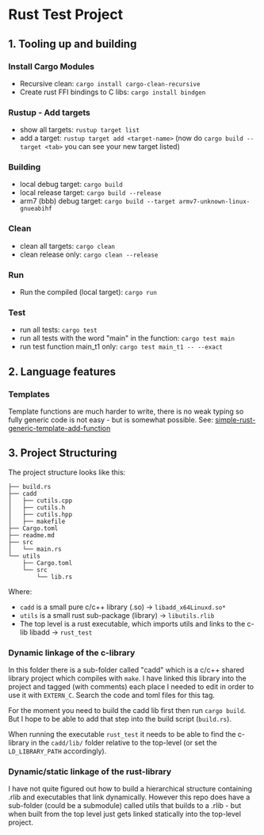 # Rust Test Project

## 1. Tooling up and building

### Install Cargo Modules

- Recursive clean: `cargo install cargo-clean-recursive`
- Create rust FFI bindings to C libs: `cargo install bindgen`

### Rustup - Add targets

- show all targets: `rustup target list`
- add a target: `rustup target add <target-name>` (now do `cargo build --target <tab>` you can see your new target listed)

### Building

- local debug target: `cargo build`
- local release target: `cargo build --release`
- arm7 (bbb) debug target: `cargo build --target armv7-unknown-linux-gnueabihf`

### Clean

- clean all targets: `cargo clean`
- clean release only: `cargo clean --release`

### Run

- Run the compiled (local target): `cargo run`

### Test

- run all tests: `cargo test`
- run all tests with the word "main" in the function: `cargo test main`
- run test function main_t1 only: `cargo test main_t1 -- --exact`

## 2. Language features

### Templates

Template functions are much harder to write, there is no weak typing so fully generic code is not easy - but is somewhat possible.
See: [simple-rust-generic-template-add-function](https://stackoverflow.com/questions/63748118/simple-rust-generic-template-add-function)

## 3. Project Structuring

The project structure looks like this:

```shell
├── build.rs
├── cadd
│   ├── cutils.cpp
│   ├── cutils.h
│   ├── cutils.hpp
│   ├── makefile
├── Cargo.toml
├── readme.md
├── src
│   └── main.rs
└── utils
    ├── Cargo.toml
    └── src
        └── lib.rs
```

Where:

- `cadd` is a small pure c/c++ library (.so) -> `libadd_x64Linuxd.so*`
- `utils` is a small rust sub-package (library) -> `libutils.rlib`
- The top level is a rust executable, which imports utils and links to the c-lib libadd -> `rust_test`

### Dynamic linkage of the c-library

In this folder there is a sub-folder called "cadd" which is a c/c++ shared library project which compiles with `make`. I have linked this library into the project and tagged (with comments) each place I needed to edit in order to use it with `EXTERN_C`. Search the code and toml files for this tag.

For the moment you need to build the cadd lib first then run `cargo build`. But I hope to be able to add that step into the build script (`build.rs`).

When running the executable `rust_test` it needs to be able to find the c-library in the `cadd/lib/` folder relative to the top-level (or set the `LD_LIBRARY_PATH` accordingly).

### Dynamic/static linkage of the rust-library

I have not quite figured out how to build a hierarchical structure containing .rlib and executables that link dynamically. However this repo does have a sub-folder (could be a submodule) called utils that builds to a .rlib - but when built from the top level just gets linked statically into the top-level project.
